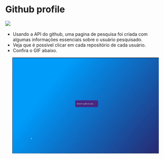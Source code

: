 # Github profile
<img width=50px src="https://cdn.jsdelivr.net/gh/devicons/devicon/icons/github/github-original.svg" />

* Usando a API do github, uma pagina de pesquisa foi criada com algumas informações essenciais sobre o usuário pesquisado.
* Veja que é possível clicar em cada repositório de cada usuário.
* Confira o GIF abaixo.

<p align="center">
  <img width="460" height="300" src="assets/ezgif.com-gif-maker.gif">
</p>
